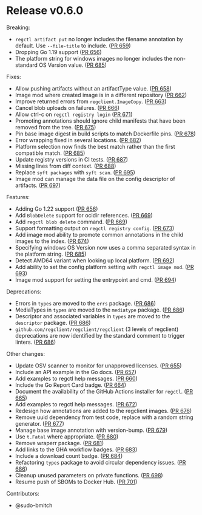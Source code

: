 # Release v0.6.0

Breaking:

- `regctl artifact put` no longer includes the filename annotation by default. Use `--file-title` to include. ([PR 659][pr-659])
- Dropping Go 1.19 support ([PR 656][pr-656])
- The platform string for windows images no longer includes the non-standard OS Version value. ([PR 685][pr-685])

Fixes:

- Allow pushing artifacts without an artifactType value. ([PR 658][pr-658])
- Image mod where created image is in a different repository ([PR 662][pr-662])
- Improve returned errors from `regclient.ImageCopy`. ([PR 663][pr-663])
- Cancel blob uploads on failures. ([PR 666][pr-666])
- Allow ctrl-c on `regctl registry login` ([PR 671][pr-671])
- Promoting annotations should ignore child manifests that have been removed from the tree. ([PR 675][pr-675])
- Pin base image digest in build scripts to match Dockerfile pins. ([PR 678][pr-678])
- Error wrapping fixed in several locations. ([PR 682][pr-682])
- Platform selection now finds the best match rather than the first compatible match. ([PR 685][pr-685])
- Update registry versions in CI tests. ([PR 687][pr-687])
- Missing lines from diff context. ([PR 688][pr-688])
- Replace `syft packages` with `syft scan`. ([PR 695][pr-695])
- Image mod can manage the data file on the config descriptor of artifacts. ([PR 697][pr-697])

Features:

- Adding Go 1.22 support ([PR 656][pr-656])
- Add `BlobDelete` support for ocidir references. ([PR 669][pr-669])
- Add `regctl blob delete` command. ([PR 669][pr-669])
- Support formatting output on `regctl registry config`. ([PR 673][pr-673])
- Add image mod ability to promote common annotations in the child images to the index. ([PR 674][pr-674])
- Specifying windows OS Version now uses a comma separated syntax in the platform string. ([PR 685][pr-685])
- Detect AMD64 variant when looking up local platform. ([PR 692][pr-692])
- Add ability to set the config platform setting with `regctl image mod`. ([PR 693][pr-693])
- Image mod support for setting the entrypoint and cmd. ([PR 694][pr-694])

Deprecations:

- Errors in `types` are moved to the `errs` package. ([PR 686][pr-686])
- MediaTypes in `types` are moved to the `mediatype` package. ([PR 686][pr-686])
- Descriptor and associated variables in `types` are moved to the `descriptor` package. ([PR 686][pr-686])
- `github.com/regclient/regclient/regclient` (3 levels of regclient) deprecations are now identified by the standard comment to trigger linters. ([PR 686][pr-686])

Other changes:

- Update OSV scanner to monitor for unapproved licenses. ([PR 655][pr-655])
- Include an API example in the Go docs. ([PR 657][pr-657])
- Add examples to regctl help messages. ([PR 660][pr-660])
- Include the Go Report Card badge. ([PR 664][pr-664])
- Document the availability of the GitHub Actions installer for `regctl`. ([PR 665][pr-665])
- Add examples to regctl help messages. ([PR 672][pr-672])
- Redesign how annotations are added to the regclient images. ([PR 676][pr-676])
- Remove uuid dependency from test code, replace with a random string generator. ([PR 677][pr-677])
- Manage base image annotation with version-bump. ([PR 679][pr-679])
- Use `t.Fatal` where appropriate. ([PR 680][pr-680])
- Remove wraperr package. ([PR 681][pr-681])
- Add links to the GHA workflow badges. ([PR 683][pr-683])
- Include a download count badge. ([PR 684][pr-684])
- Refactoring `types` package to avoid circular dependency issues. ([PR 686][pr-686])
- Cleanup unused parameters on private functions. ([PR 698][pr-698])
- Resume push of SBOMs to Docker Hub. ([PR 701][pr-701])

Contributors:

- @sudo-bmitch

[pr-655]: https://github.com/regclient/regclient/pull/655
[pr-656]: https://github.com/regclient/regclient/pull/656
[pr-657]: https://github.com/regclient/regclient/pull/657
[pr-658]: https://github.com/regclient/regclient/pull/658
[pr-659]: https://github.com/regclient/regclient/pull/659
[pr-660]: https://github.com/regclient/regclient/pull/660
[pr-662]: https://github.com/regclient/regclient/pull/662
[pr-663]: https://github.com/regclient/regclient/pull/663
[pr-664]: https://github.com/regclient/regclient/pull/664
[pr-665]: https://github.com/regclient/regclient/pull/665
[pr-666]: https://github.com/regclient/regclient/pull/666
[pr-669]: https://github.com/regclient/regclient/pull/669
[pr-671]: https://github.com/regclient/regclient/pull/671
[pr-672]: https://github.com/regclient/regclient/pull/672
[pr-673]: https://github.com/regclient/regclient/pull/673
[pr-674]: https://github.com/regclient/regclient/pull/674
[pr-675]: https://github.com/regclient/regclient/pull/675
[pr-676]: https://github.com/regclient/regclient/pull/676
[pr-677]: https://github.com/regclient/regclient/pull/677
[pr-678]: https://github.com/regclient/regclient/pull/678
[pr-679]: https://github.com/regclient/regclient/pull/679
[pr-680]: https://github.com/regclient/regclient/pull/680
[pr-681]: https://github.com/regclient/regclient/pull/681
[pr-682]: https://github.com/regclient/regclient/pull/682
[pr-683]: https://github.com/regclient/regclient/pull/683
[pr-684]: https://github.com/regclient/regclient/pull/684
[pr-686]: https://github.com/regclient/regclient/pull/686
[pr-685]: https://github.com/regclient/regclient/pull/685
[pr-687]: https://github.com/regclient/regclient/pull/687
[pr-688]: https://github.com/regclient/regclient/pull/688
[pr-692]: https://github.com/regclient/regclient/pull/692
[pr-693]: https://github.com/regclient/regclient/pull/693
[pr-694]: https://github.com/regclient/regclient/pull/694
[pr-695]: https://github.com/regclient/regclient/pull/695
[pr-697]: https://github.com/regclient/regclient/pull/697
[pr-698]: https://github.com/regclient/regclient/pull/698
[pr-701]: https://github.com/regclient/regclient/pull/701
